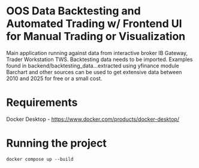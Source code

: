 # OOS Data Backtesting and Automated Trading w/ Frontend UI for Manual Trading or Visualization
Main application running against data from interactive broker IB Gateway, Trader Workstation TWS.
Backtesting data needs to be imported. Examples found in backend/backtesting_data...extracted using yfinance module
Barchart and other sources can be used to get extensive data between 2010 and 2025 for free or a small cost.

# Requirements
Docker Desktop - https://www.docker.com/products/docker-desktop/

# Running the project
```
docker compose up --build
```

